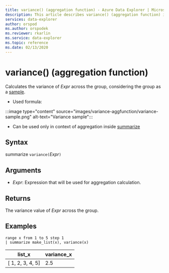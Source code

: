 ```yaml
---
title: variance() (aggregation function) - Azure Data Explorer | Microsoft Docs
description: This article describes variance() (aggregation function) in Azure Data Explorer.
services: data-explorer
author: orspod
ms.author: orspodek
ms.reviewer: rkarlin
ms.service: data-explorer
ms.topic: reference
ms.date: 02/13/2020
---
```

# variance() (aggregation function)

Calculates the variance of *Expr* across the group, considering the group as a [sample](https://en.wikipedia.org/wiki/Sample_%28statistics%29). 

* Used formula:

:::image type="content" source="images/variance-aggfunction/variance-sample.png" alt-text="Variance sample":::

* Can be used only in context of aggregation inside [summarize](summarizeoperator.md)

## Syntax

summarize `variance(`*Expr*`)`

## Arguments

* *Expr*: Expression that will be used for aggregation calculation. 

## Returns

The variance value of *Expr* across the group.
 
## Examples

```kusto
range x from 1 to 5 step 1
| summarize make_list(x), variance(x) 
```

|list_x|variance_x|
|---|---|
|[ 1, 2, 3, 4, 5]|2.5|